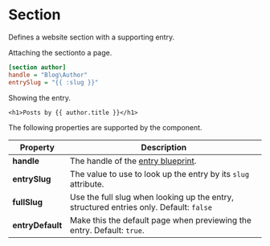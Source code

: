 # Section

Defines a website section with a supporting entry.

Attaching the sectionto a page.

```ini
[section author]
handle = "Blog\Author"
entrySlug = "{{ :slug }}"
```

Showing the entry.

```twig
<h1>Posts by {{ author.title }}</h1>
```

The following properties are supported by the component.

Property | Description
-------- | -------------
**handle** | The handle of the [entry blueprint](../blueprints/entry.md).
**entrySlug** | The value to use to look up the entry by its `slug` attribute.
**fullSlug** | Use the full slug when looking up the entry, structured entries only. Default: `false`
**entryDefault** | Make this the default page when previewing the entry. Default: `true`.

